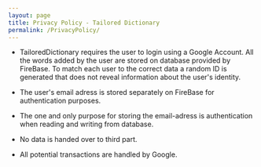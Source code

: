 ```yaml
---
layout: page
title: Privacy Policy - Tailored Dictionary
permalink: /PrivacyPolicy/
---
```


- TailoredDictionary requires the user to login using a Google Account. All the words added by the user are stored on database provided by FireBase. To match each user to the correct data a random ID is generated that does not reveal information about the user's identity.

- The user's email adress is stored separately on FireBase for authentication purposes. 

- The one and only purpose for storing the email-adress is authentication when reading and writing from database.

- No data is handed over to third part.

- All potential transactions are handled by Google.